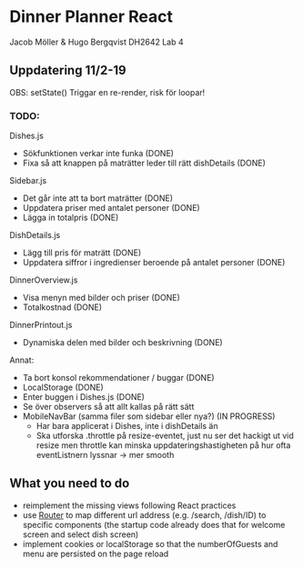 # Dinner Planner React

Jacob Möller & Hugo Bergqvist
DH2642 Lab 4


## Uppdatering 11/2-19

OBS: setState() Triggar en re-render, risk för loopar!

### TODO:

Dishes.js
* Sökfunktionen verkar inte funka (DONE)
* Fixa så att knappen på maträtter leder till rätt dishDetails (DONE)

Sidebar.js  
* Det går inte att ta bort maträtter (DONE)
* Uppdatera priser med antalet personer (DONE)
* Lägga in totalpris (DONE)

DishDetails.js
* Lägg till pris för maträtt (DONE)
* Uppdatera siffror i ingredienser beroende på antalet personer (DONE)

DinnerOverview.js
* Visa menyn med bilder och priser (DONE)
* Totalkostnad (DONE)

DinnerPrintout.js
* Dynamiska delen med bilder och beskrivning (DONE)

Annat:
* Ta bort konsol rekommendationer / buggar (DONE)
* LocalStorage (DONE)
* Enter buggen i Dishes.js (DONE)
* Se över observers så att allt kallas på rätt sätt
* MobileNavBar (samma filer som sidebar eller nya?) (IN PROGRESS)
	- Har bara applicerat i Dishes, inte i dishDetails än
	- Ska utforska .throttle på resize-eventet, just nu ser det hackigt ut vid resize men throttle kan minska 		uppdateringshastigheten på hur ofta eventListnern lyssnar -> mer smooth



## What you need to do

* reimplement the missing views following React practices
* use [Router](https://reacttraining.com/react-router/web/guides/philosophy) to map different url address (e.g. /search, /dish/ID) to specific components (the startup code already does that for welcome screen and select dish screen)
* implement cookies or localStorage so that the numberOfGuests and menu are persisted on the page reload
